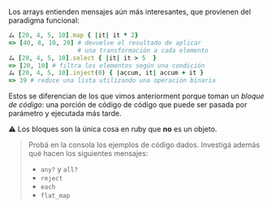 Los arrays entienden mensajes aún más interesantes, que provienen del paradigma funcional: 

```ruby
ム [20, 4, 5, 10].map { |it| it * 2}
=> [40, 8, 10, 20] # devuelve el resultado de aplicar
                   # una transformación a cada elemento
ム [20, 4, 5, 10].select { |it| it > 5  }
=> [20, 10] # filtra los elementos según una condición
ム [20, 4, 5, 10].inject(0) { |accum, it| accum + it }
=> 39 # reduce una lista utilizando una operación binaria
```

Estos se diferencian de los que vimos anteriorment porque toman un _bloque de código_: una
porción de código de código que puede ser pasada por parámetro y ejecutada más tarde. 

:warning: Los bloques son la única cosa en ruby que **no** es un objeto. 

> Probá en la consola los ejemplos de código dados. Investigá además qué hacen los siguientes mensajes: 
> 
> * `any?` y `all?`
> * `reject`
> * `each`
> * `flat_map`
>